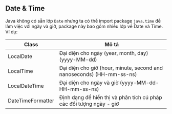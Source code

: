 ## Date & Time
Java không có sẵn lớp `Date` nhưng ta có thể import package `java.time` để làm việc với ngày và giờ, package này bao gồm nhiều lớp về Date và Time. Ví dụ:  

| Class | Mô tả |  
| --- | --- | 
| LocalDate | Đại diện cho ngày (year, month, day) (yyyy-MM-dd)|
| LocalTime | Đại diện cho giờ (hour, minute, second and nanoseconds) (HH-mm-ss-ns) |
| LocalDateTime | Đại diện cho ngày và giờ (yyyy-MM-dd-HH-mm-ss-ns) |
| DateTimeFormatter | Định dạng để hiển thị và phân tích cú pháp các đối tượng ngày - giờ |  
